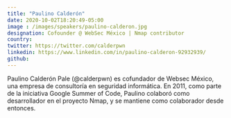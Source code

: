 ```yaml
---
title: "Paulino Calderón"
date: 2020-10-02T18:20:49-05:00
image : /images/speakers/paulino-calderon.jpg
designation: Cofounder @ WebSec México | Nmap contributor
country: 
twitter: https://twitter.com/calderpwn
linkedin: https://www.linkedin.com/in/paulino-calderon-92932939/
github: 
---
```


Paulino Calderón Pale (@calderpwn) es cofundador de Websec México, una empresa de consultoría en seguridad informática. En 2011, como parte de la iniciativa Google Summer of Code, Paulino colaboró como desarrollador en el proyecto Nmap, y se mantiene como colaborador desde entonces. 
